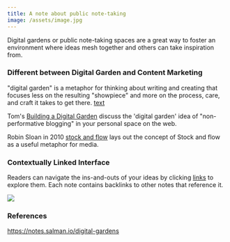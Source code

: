 ```yaml
---
title: A note about public note-taking
image: /assets/image.jpg
---
```



Digital gardens or public note-taking spaces are a great way to foster an environment where ideas mesh together and others can take inspiration from. 

### Different between Digital Garden and Content Marketing

"digital garden" is a metaphor for thinking about writing and creating that focuses less on the resulting "showpiece" and more on the process, care, and craft it takes to get there. [text](https://joelhooks.com/digital-garden)

Tom's [Building a Digital Garden](https://tomcritchlow.com/2019/02/17/building-digital-garden/) discuss the 'digital garden' idea of "non-performative blogging" in your personal space on the web.

Robin Sloan in 2010 [stock and flow](http://snarkmarket.com/2010/4890) lays out the concept of Stock and flow as a useful metaphor for media. 

### Contextually Linked Interface

Readers can navigate the ins-and-outs of your ideas by clicking [links](/linksyntax) to explore them. Each note contains backlinks to other notes that reference it. 

![]({{page.image}})

### References

https://notes.salman.io/digital-gardens



